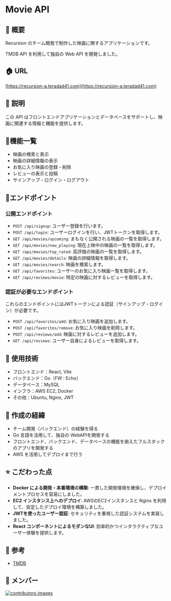# Movie API

## 🌱 概要
Recursion のチーム開発で制作した映画に関するアプリケーションです。

TMDB API を利用して独自の Web API を開発しました。

## 🏠 URL
[https://recursion-a.teradad41.com](https://recursion-a.teradad41.com)

## 📝 説明
この API はフロントエンドアプリケーションとデータベースをサポートし、映画に関連する情報と機能を提供します。

## 📘機能一覧
- 映画の検索と表示
- 映画の詳細情報の表示
- お気に入り映画の登録・削除
- レビューの表示と投稿
- サインアップ・ログイン・ログアウト

## 📍エンドポイント

### 公開エンドポイント
- `POST /api/signup`: ユーザー登録を行います。
- `POST /api/login`: ユーザーログインを行い、JWTトークンを取得します。
- `GET /api/movies/upcoming`: まもなく公開される映画の一覧を取得します。
- `GET /api/movies/now_playing`: 現在上映中の映画の一覧を取得します。
- `GET /api/movies/top_rated`: 高評価の映画の一覧を取得します。
- `GET /api/movies/details`: 映画の詳細情報を取得します。
- `GET /api/movies/search`: 映画を検索します。
- `GET /api/favorites`: ユーザーのお気に入り映画一覧を取得します。
- `GET /api/reviews/movie`: 特定の映画に対するレビューを取得します。

### 認証が必要なエンドポイント
これらのエンドポイントにはJWTトークンによる認証（サインアップ・ログイン）が必要です。

- `POST /api/favorites/add`: お気に入り映画を追加します。
- `POST /api/favorites/remove`: お気に入り映画を削除します。
- `POST /api/reviews/add`: 映画に対するレビューを追加します。
- `GET /api/reviews`: ユーザー自身によるレビューを取得します。

## 💾 使用技術
- フロントエンド：React, Vite
- バックエンド：Go（FW : Echo）
- データベース：MySQL
- インフラ：AWS EC2, Docker
- その他：Ubuntu, Nginx, JWT

## 📜 作成の経緯
- チーム開発（バックエンド）の経験を得る
- Go 言語を活用して、独自の WebAPIを開発する
- フロントエンド、バックエンド、データベースの機能を揃えたフルスタックのアプリを開発する
- AWS を活用してデプロイまで行う

## ⭐️ こだわった点
- **Docker による開発・本番環境の構築**: 一貫した開発環境を確保し、デプロイメントプロセスを容易にしました。
- **EC2 インスタンス上へのデプロイ**: AWSのEC2インスタンスと Nginx を利用して、安定したデプロイ環境を構築しました。
- **JWTを使ったユーザー認証**: セキュリティを重視した認証システムを実装しました。
- **React コンポーネントによるモダンなUI**: 効率的かつインタラクティブなユーザー体験を提供します。

## 📑 参考
- [TMDB](https://www.themoviedb.org/?language=ja)

## 👷 メンバー
<a href="https://github.com/Recursion-A/webAPI/graphs/contributors">
  <img src="https://contrib.rocks/image?repo=recursion-a/webapi"
alt="contributors images" />
</a>

